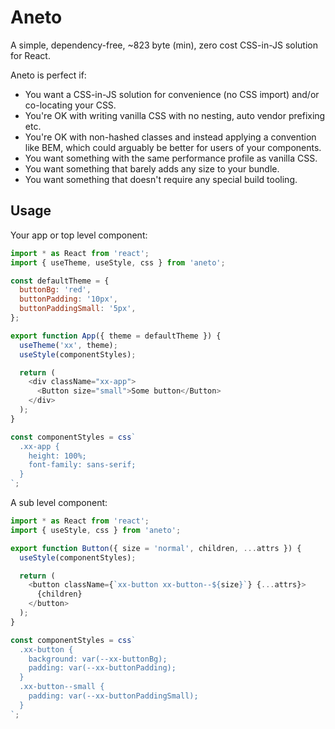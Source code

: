 # Aneto

A simple, dependency-free, ~823 byte (min), zero cost CSS-in-JS solution for React.

Aneto is perfect if:

- You want a CSS-in-JS solution for convenience (no CSS import) and/or co-locating your CSS.
- You're OK with writing vanilla CSS with no nesting, auto vendor prefixing etc.
- You're OK with non-hashed classes and instead applying a convention like BEM, which could arguably be better for users of your components.
- You want something with the same performance profile as vanilla CSS.
- You want something that barely adds any size to your bundle.
- You want something that doesn't require any special build tooling.

## Usage

Your app or top level component:

```js
import * as React from 'react';
import { useTheme, useStyle, css } from 'aneto';

const defaultTheme = {
  buttonBg: 'red',
  buttonPadding: '10px',
  buttonPaddingSmall: '5px',
};

export function App({ theme = defaultTheme }) {
  useTheme('xx', theme);
  useStyle(componentStyles);

  return (
    <div className="xx-app">
      <Button size="small">Some button</Button>
    </div>
  );
}

const componentStyles = css`
  .xx-app {
    height: 100%;
    font-family: sans-serif;
  }
`;
```

A sub level component:

```js
import * as React from 'react';
import { useStyle, css } from 'aneto';

export function Button({ size = 'normal', children, ...attrs }) {
  useStyle(componentStyles);

  return (
    <button className={`xx-button xx-button--${size}`} {...attrs}>
      {children}
    </button>
  );
}

const componentStyles = css`
  .xx-button {
    background: var(--xx-buttonBg);
    padding: var(--xx-buttonPadding);
  }
  .xx-button--small {
    padding: var(--xx-buttonPaddingSmall);
  }
`;
```
